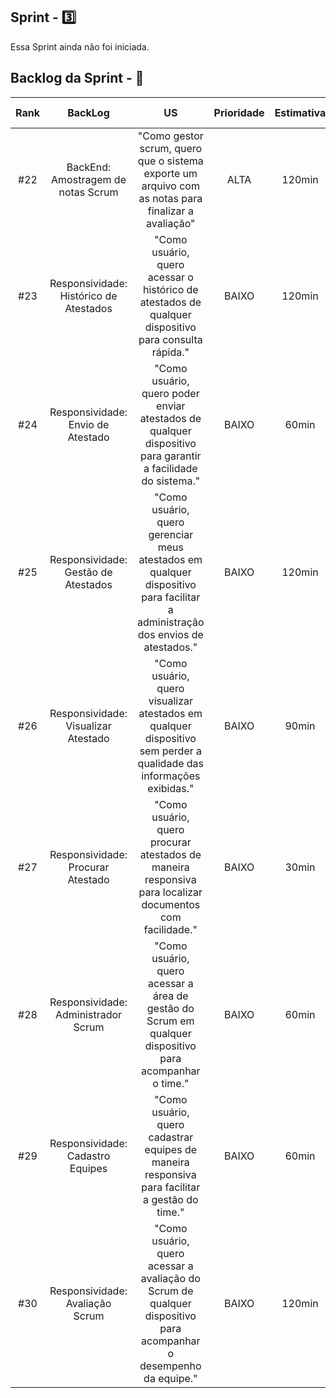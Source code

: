 ## Sprint - 3️⃣

Essa Sprint ainda não foi iniciada.

## Backlog da Sprint - 🎯

| Rank |                BackLog                 |                                                               US                                                               | Prioridade | Estimativa | Status | Data de Entrega | Sprint |
| :--: | :------------------------------------: | :----------------------------------------------------------------------------------------------------------------------------: | :--------: | :--------: | :----: | :-------------: | :----: |
| #22 | BackEnd: Amostragem de notas Scrum | "Como gestor scrum, quero que o sistema exporte um arquivo com as notas para finalizar a avaliação" | ALTA | 120min | 🟥 | --- | 3 |
| #23  | Responsividade: Histórico de Atestados |                                            "Como usuário, quero acessar o histórico de atestados de qualquer dispositivo para consulta rápida."                                             |   BAIXO    |   120min   |   🟥   |       ---       |   3    |
| #24  |   Responsividade: Envio de Atestado    |                                         "Como usuário, quero poder enviar atestados de qualquer dispositivo para garantir a facilidade do sistema."                                         |   BAIXO    |   60min    |   🟥   |       ---       |   3    |
| #25  |  Responsividade: Gestão de Atestados   |                               "Como usuário, quero gerenciar meus atestados em qualquer dispositivo para facilitar a administração dos envios de atestados."                                |   BAIXO    |   120min   |   🟥   |       ---       |   3    |
| #26  |  Responsividade: Visualizar Atestado   |                                     "Como usuário, quero visualizar atestados em qualquer dispositivo sem perder a qualidade das informações exibidas."                                     |   BAIXO    |   90min    |   🟥   |       ---       |   3    |
| #27  |   Responsividade: Procurar Atestado    |                                          "Como usuário, quero procurar atestados de maneira responsiva para localizar documentos com facilidade."                                           |   BAIXO    |   30min    |   🟥   |       ---       |   3    |
| #28  |  Responsividade: Administrador Scrum   |                                           "Como usuário, quero acessar a área de gestão do Scrum em qualquer dispositivo para acompanhar o time."                                           |   BAIXO    |   60min    |   🟥   |       ---       |   3    |
| #29  |    Responsividade: Cadastro Equipes    |                                               "Como usuário, quero cadastrar equipes de maneira responsiva para facilitar a gestão do time."                                                |   BAIXO    |   60min    |   🟥   |       ---       |   3    |
| #30  |    Responsividade: Avaliação Scrum     |                                     "Como usuário, quero acessar a avaliação do Scrum de qualquer dispositivo para acompanhar o desempenho da equipe."                                      |   BAIXO    |   120min   |   🟥   |       ---       |   3    |